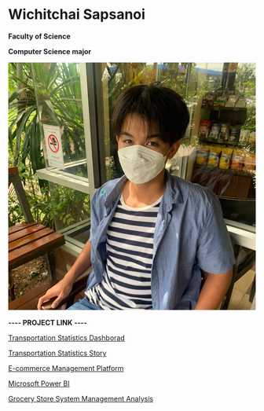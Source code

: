 # Wichitchai Sapsanoi

**Faculty of Science**

**Computer Science major**

![Profile](img/Profile1.jpg)

**---- PROJECT LINK ----**

  [Transportation Statistics Dashborad](https://public.tableau.com/views/DASHBOARD_1_17290525958020/MainDashboard?:language=th-TH&:sid=&:redirect=auth&:display_count=n&:origin=viz_share_link)

  [Transportation Statistics Story](https://public.tableau.com/views/Story_Group1/Homepage?:language=th-TH&:sid=&:redirect=auth&:display_count=n&:origin=viz_share_link)

  [E-commerce Management Platform](https://www.figma.com/proto/Jnjkzni0odZwIX6qNDjij8/Untitled?node-id=30-879&t=ErI3xLQ9jQTR6ezI-1&starting-point-node-id=30%3A879)

  [Microsoft Power BI ](https://drive.google.com/drive/u/2/folders/17dPK9PkY1HEyGn0hfOg33NXhXAf6qOgo)

  [Grocery Store System Management Analysis](https://drive.google.com/drive/folders/1a6VaiNuw8D21kg_DB_I4xMLpBiufovYr?usp=sharing)

